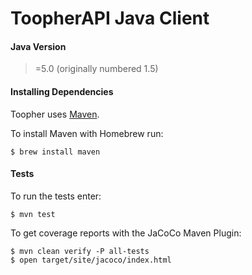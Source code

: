 # ToopherAPI Java Client

#### Java Version
>=5.0 (originally numbered 1.5)

#### Installing Dependencies
Toopher uses [Maven](http://maven.apache.org/).

To install Maven with Homebrew run:
```shell
$ brew install maven
```

#### Tests
To run the tests enter:
```shell
$ mvn test
```

To get coverage reports with the JaCoCo Maven Plugin:
```shell
$ mvn clean verify -P all-tests
$ open target/site/jacoco/index.html
```